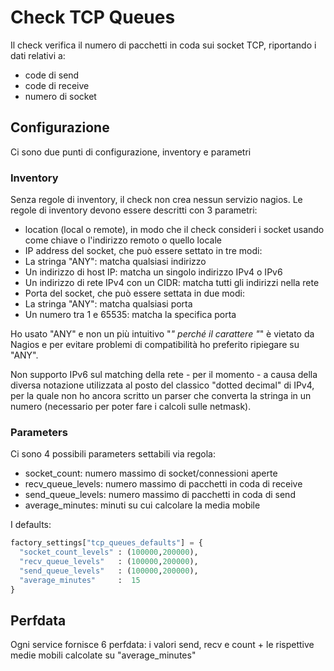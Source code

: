# Check TCP Queues

Il check verifica il numero di pacchetti in coda sui socket TCP, riportando i dati relativi a:
 * code di send
 * code di receive
 * numero di socket

## Configurazione
Ci sono due punti di configurazione, inventory e parametri

### Inventory
Senza regole di inventory, il check non crea nessun servizio nagios. Le regole di inventory devono essere descritti con 3 parametri:
 * location (local o remote), in modo che il check consideri i socket usando come chiave o l'indirizzo remoto o quello locale
 * IP address del socket, che può essere settato in tre modi:
  * La stringa "ANY": matcha qualsiasi indirizzo
  * Un indirizzo di host IP: matcha un singolo indirizzo IPv4 o IPv6
  * Un indirizzo di rete IPv4 con un CIDR: matcha tutti gli indirizzi nella rete
 * Porta del socket, che può essere settata in due modi:
  * La stringa "ANY": matcha qualsiasi porta
  * Un numero tra 1 e 65535: matcha la specifica porta

Ho usato "ANY" e non un più intuitivo "*" perché il carattere "*" è vietato da Nagios e per evitare problemi di compatibilità ho preferito ripiegare su "ANY".

Non supporto IPv6 sul matching della rete - per il momento - a causa della diversa notazione utilizzata al posto del classico "dotted decimal" di IPv4, per la quale non ho ancora scritto un parser che converta la stringa in un numero (necessario per poter fare i calcoli sulle netmask).

### Parameters
Ci sono 4 possibili parameters settabili via regola:
 * socket_count: numero massimo di socket/connessioni aperte
 * recv_queue_levels: numero massimo di pacchetti in coda di receive
 * send_queue_levels: numero massimo di pacchetti in coda di send
 * average_minutes: minuti su cui calcolare la media mobile

I defaults:
```python
factory_settings["tcp_queues_defaults"] = {
  "socket_count_levels" : (100000,200000),
  "recv_queue_levels"   : (100000,200000),
  "send_queue_levels"   : (100000,200000),
  "average_minutes"     :  15
}
```

## Perfdata

Ogni service fornisce 6 perfdata: i valori send, recv e count + le rispettive medie mobili calcolate su "average_minutes"

